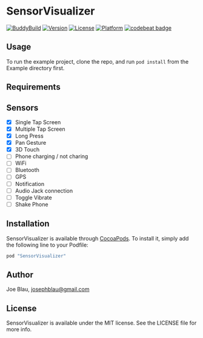 # SensorVisualizer

[![BuddyBuild](https://dashboard.buddybuild.com/api/statusImage?appID=573bca5b6154260100a01253&branch=master&build=latest)](https://dashboard.buddybuild.com/apps/573bca5b6154260100a01253/build/latest)
[![Version](https://img.shields.io/cocoapods/v/SensorVisualizer.svg?style=flat)](http://cocoapods.org/pods/SensorVisualizer)
[![License](https://img.shields.io/cocoapods/l/SensorVisualizer.svg?style=flat)](http://cocoapods.org/pods/SensorVisualizer)
[![Platform](https://img.shields.io/cocoapods/p/SensorVisualizer.svg?style=flat)](http://cocoapods.org/pods/SensorVisualizer)
[![codebeat badge](https://codebeat.co/badges/ec07ca6f-abd0-4a63-b340-ac616c832d56)](https://codebeat.co/projects/github-com-joeblau-sensorvisualizer)

## Usage

To run the example project, clone the repo, and run `pod install` from the Example directory first.

## Requirements

## Sensors

- [x] Single Tap Screen
- [x] Multiple Tap Screen
- [x] Long Press
- [x] Pan Gesture
- [x] 3D Touch
- [ ] Phone charging / not charing
- [ ] WiFi
- [ ] Bluetooth
- [ ] GPS
- [ ] Notification
- [ ] Audio Jack connection
- [ ] Toggle Vibrate
- [ ] Shake Phone

## Installation

SensorVisualizer is available through [CocoaPods](http://cocoapods.org). To install
it, simply add the following line to your Podfile:

```ruby
pod "SensorVisualizer"
```

## Author

Joe Blau, josephblau@gmail.com

## License

SensorVisualizer is available under the MIT license. See the LICENSE file for more info.
